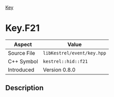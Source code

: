 [Key](index.md)
# Key.F21
| Aspect | Value |
| --- | --- |
| Source File | `libKestrel/event/key.hpp` |
| C++ Symbol | `kestrel::hid::f21` |
| Introduced | Version 0.8.0 |
## Description
